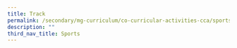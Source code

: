 ```yaml
---
title: Track
permalink: /secondary/mg-curriculum/co-curricular-activities-cca/sports/track/
description: ""
third_nav_title: Sports
---
```

